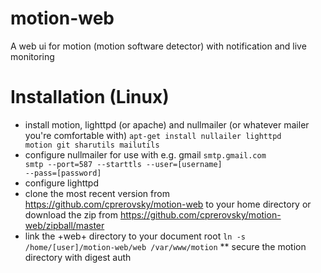 motion-web
==========

A web ui for motion (motion software detector) with notification and live monitoring

# Installation (Linux)

* install motion, lighttpd (or apache) and nullmailer (or whatever mailer you're comfortable with) 
<code>apt-get install nullailer lighttpd motion git sharutils mailutils</code>
* configure nullmailer for use with e.g. gmail
<code>smtp.gmail.com smtp --port=587 --starttls --user=[username] --pass=[password]</code>
* configure lighttpd
* clone the most recent version from https://github.com/cprerovsky/motion-web to your home directory or download the zip from https://github.com/cprerovsky/motion-web/zipball/master
* link the +web+ directory to your document root <code>ln -s /home/[user]/motion-web/web /var/www/motion</code>
** secure the motion directory with digest auth
